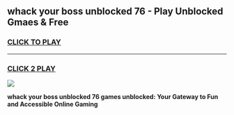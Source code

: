 
## whack your boss unblocked 76 - Play Unblocked Gmaes & Free
<h3>
<a href="https://news.freeplayer.one?title=whack_your_boss_unblocked_76&ref=23F">CLICK TO PLAY</a></h3>
<hr>

<h3>
<a href="https://news.freeplayer.one?title=whack_your_boss_unblocked_76&ref=23F">CLICK 2 PLAY</a>
  
</h3>

<a href="https://news.freeplayer.one?title=whack_your_boss_unblocked_76&ref=23F/"><img src="https://clearcache.store/games.png"></a>


**whack your boss unblocked 76 games unblocked: Your Gateway to Fun and Accessible Online Gaming**
